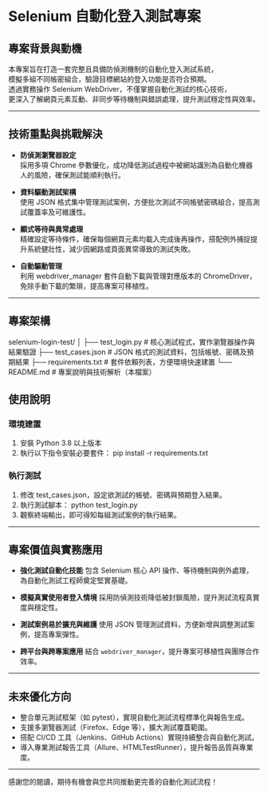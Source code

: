 # Selenium 自動化登入測試專案

## 專案背景與動機
本專案旨在打造一套完整且具備防偵測機制的自動化登入測試系統，  
模擬多組不同帳密組合，驗證目標網站的登入功能是否符合預期。  
透過實務操作 Selenium WebDriver，不僅掌握自動化測試的核心技術，  
更深入了解網頁元素互動、非同步等待機制與錯誤處理，提升測試穩定性與效率。

---

## 技術重點與挑戰解決
- **防偵測瀏覽器設定**  
  採用多項 Chrome 參數優化，成功降低測試過程中被網站識別為自動化機器人的風險，確保測試能順利執行。

- **資料驅動測試架構**  
  使用 JSON 格式集中管理測試案例，方便批次測試不同帳號密碼組合，提高測試覆蓋率及可維護性。

- **顯式等待與異常處理**  
  精確設定等待條件，確保每個網頁元素均載入完成後再操作，搭配例外捕捉提升系統健壯性，減少因網路或頁面異常導致的測試失敗。

- **自動驅動管理**  
  利用 webdriver_manager 套件自動下載與管理對應版本的 ChromeDriver，免除手動下載的繁瑣，提高專案可移植性。

---

## 專案架構


selenium-login-test/
│
├── test\_login.py          # 核心測試程式，實作瀏覽器操作與結果驗證
├── test\_cases.json        # JSON 格式的測試資料，包括帳號、密碼及預期結果
├── requirements.txt       # 套件依賴列表，方便環境快速建置
└── README.md              # 專案說明與技術解析（本檔案）


## 使用說明

### 環境建置
1. 安裝 Python 3.8 以上版本  
2. 執行以下指令安裝必要套件：  pip install -r requirements.txt

### 執行測試

1. 修改 test_cases.json，設定欲測試的帳號、密碼與預期登入結果。
2. 執行測試腳本：  python test_login.py
3. 觀察終端輸出，即可得知每組測試案例的執行結果。

---

## 專案價值與實務應用

* **強化測試自動化技能**
  包含 Selenium 核心 API 操作、等待機制與例外處理，為自動化測試工程師奠定堅實基礎。

* **模擬真實使用者登入情境**
  採用防偵測技術降低被封鎖風險，提升測試流程真實度與穩定性。

* **測試案例易於擴充與維護**
  使用 JSON 管理測試資料，方便新增與調整測試案例，提高專案彈性。

* **跨平台與跨專案應用**
  結合 `webdriver_manager`，提升專案可移植性與團隊合作效率。

---

## 未來優化方向

* 整合單元測試框架（如 pytest），實現自動化測試流程標準化與報告生成。
* 支援多瀏覽器測試（Firefox、Edge 等），擴大測試覆蓋範圍。
* 搭配 CI/CD 工具（Jenkins、GitHub Actions）實現持續整合與自動化測試。
* 導入專業測試報告工具（Allure、HTMLTestRunner），提升報告品質與專業度。

---

感謝您的閱讀，期待有機會與您共同推動更完善的自動化測試流程！

```


